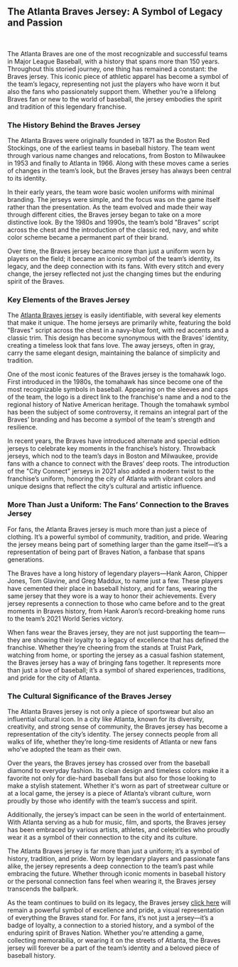 <p><!-- x-tinymce/html --></p>
<article class="w-full text-token-text-primary focus-visible:outline-2 focus-visible:outline-offset-[-4px]" dir="auto" data-testid="conversation-turn-5" data-scroll-anchor="true">
<div dir="auto" data-message-author-role="assistant" data-message-id="f77b8aa0-7816-41f6-8b23-bea76d822c92" data-message-model-slug="gpt-4o-mini">
<h1 data-start="0" data-end="61">The Atlanta Braves Jersey: A Symbol of Legacy and Passion</h1>
<p data-start="0" data-end="61">&nbsp;</p>
<p data-start="63" data-end="619">The Atlanta Braves are one of the most recognizable and successful teams in Major League Baseball, with a history that spans more than 150 years. Throughout this storied journey, one thing has remained a constant: the Braves jersey. This iconic piece of athletic apparel has become a symbol of the team&rsquo;s legacy, representing not just the players who have worn it but also the fans who passionately support them. Whether you&rsquo;re a lifelong Braves fan or new to the world of baseball, the jersey embodies the spirit and tradition of this legendary franchise.</p>
<h3 data-start="621" data-end="661">The History Behind the Braves Jersey</h3>
<p data-start="663" data-end="1045">The Atlanta Braves were originally founded in 1871 as the Boston Red Stockings, one of the earliest teams in baseball history. The team went through various name changes and relocations, from Boston to Milwaukee in 1953 and finally to Atlanta in 1966. Along with these moves came a series of changes in the team&rsquo;s look, but the Braves jersey has always been central to its identity.</p>
<p data-start="1047" data-end="1527">In their early years, the team wore basic woolen uniforms with minimal branding. The jerseys were simple, and the focus was on the game itself rather than the presentation. As the team evolved and made their way through different cities, the Braves jersey began to take on a more distinctive look. By the 1980s and 1990s, the team&rsquo;s bold "Braves" script across the chest and the introduction of the classic red, navy, and white color scheme became a permanent part of their brand.</p>
<p data-start="1529" data-end="1845">Over time, the Braves jersey became more than just a uniform worn by players on the field; it became an iconic symbol of the team&rsquo;s identity, its legacy, and the deep connection with its fans. With every stitch and every change, the jersey reflected not just the changing times but the enduring spirit of the Braves.</p>
<h3 data-start="1847" data-end="1884">Key Elements of the Braves Jersey</h3>
<p data-start="1886" data-end="2349">The <a href="https://www.hellomicki.ru/MLB-Jersey-c94/">Atlanta Braves jersey</a> is easily identifiable, with several key elements that make it unique. The home jerseys are primarily white, featuring the bold "Braves" script across the chest in a navy-blue font, with red accents and a classic trim. This design has become synonymous with the Braves&rsquo; identity, creating a timeless look that fans love. The away jerseys, often in gray, carry the same elegant design, maintaining the balance of simplicity and tradition.</p>
<p data-start="2351" data-end="2880">One of the most iconic features of the Braves jersey is the tomahawk logo. First introduced in the 1980s, the tomahawk has since become one of the most recognizable symbols in baseball. Appearing on the sleeves and caps of the team, the logo is a direct link to the franchise's name and a nod to the regional history of Native American heritage. Though the tomahawk symbol has been the subject of some controversy, it remains an integral part of the Braves&rsquo; branding and has become a symbol of the team's strength and resilience.</p>
<p data-start="2882" data-end="3390">In recent years, the Braves have introduced alternate and special edition jerseys to celebrate key moments in the franchise&rsquo;s history. Throwback jerseys, which nod to the team&rsquo;s days in Boston and Milwaukee, provide fans with a chance to connect with the Braves&rsquo; deep roots. The introduction of the "City Connect" jerseys in 2021 also added a modern twist to the franchise&rsquo;s uniform, honoring the city of Atlanta with vibrant colors and unique designs that reflect the city&rsquo;s cultural and artistic influence.</p>
<h3 data-start="3392" data-end="3463">More Than Just a Uniform: The Fans&rsquo; Connection to the Braves Jersey</h3>
<p data-start="3465" data-end="3768">For fans, the Atlanta Braves jersey is much more than just a piece of clothing. It&rsquo;s a powerful symbol of community, tradition, and pride. Wearing the jersey means being part of something larger than the game itself&mdash;it&rsquo;s a representation of being part of Braves Nation, a fanbase that spans generations.</p>
<p data-start="3770" data-end="4241">The Braves have a long history of legendary players&mdash;Hank Aaron, Chipper Jones, Tom Glavine, and Greg Maddux, to name just a few. These players have cemented their place in baseball history, and for fans, wearing the same jersey that they wore is a way to honor their achievements. Every jersey represents a connection to those who came before and to the great moments in Braves history, from Hank Aaron&rsquo;s record-breaking home runs to the team&rsquo;s 2021 World Series victory.</p>
<p data-start="4243" data-end="4722">When fans wear the Braves jersey, they are not just supporting the team&mdash;they are showing their loyalty to a legacy of excellence that has defined the franchise. Whether they&rsquo;re cheering from the stands at Truist Park, watching from home, or sporting the jersey as a casual fashion statement, the Braves jersey has a way of bringing fans together. It represents more than just a love of baseball; it&rsquo;s a symbol of shared experiences, traditions, and pride for the city of Atlanta.</p>
<h3 data-start="4724" data-end="4774">The Cultural Significance of the Braves Jersey</h3>
<p data-start="4776" data-end="5184">The Atlanta Braves jersey is not only a piece of sportswear but also an influential cultural icon. In a city like Atlanta, known for its diversity, creativity, and strong sense of community, the Braves jersey has become a representation of the city&rsquo;s identity. The jersey connects people from all walks of life, whether they&rsquo;re long-time residents of Atlanta or new fans who&rsquo;ve adopted the team as their own.</p>
<p data-start="5186" data-end="5622">Over the years, the Braves jersey has crossed over from the baseball diamond to everyday fashion. Its clean design and timeless colors make it a favorite not only for die-hard baseball fans but also for those looking to make a stylish statement. Whether it's worn as part of streetwear culture or at a local game, the jersey is a piece of Atlanta&rsquo;s vibrant culture, worn proudly by those who identify with the team&rsquo;s success and spirit.</p>
<p data-start="5624" data-end="5922">Additionally, the jersey&rsquo;s impact can be seen in the world of entertainment. With Atlanta serving as a hub for music, film, and sports, the Braves jersey has been embraced by various artists, athletes, and celebrities who proudly wear it as a symbol of their connection to the city and its culture.</p>
<p data-start="5982" data-end="6376">The Atlanta Braves jersey is far more than just a uniform; it&rsquo;s a symbol of history, tradition, and pride. Worn by legendary players and passionate fans alike, the jersey represents a deep connection to the team&rsquo;s past while embracing the future. Whether through iconic moments in baseball history or the personal connection fans feel when wearing it, the Braves jersey transcends the ballpark.</p>
<p data-start="6378" data-end="6906" data-is-last-node="" data-is-only-node="">As the team continues to build on its legacy, the Braves jersey <a href="https://www.hellomicki.ru/MLB-Jersey-c94/">click here</a> will remain a powerful symbol of excellence and pride, a visual representation of everything the Braves stand for. For fans, it&rsquo;s not just a jersey&mdash;it&rsquo;s a badge of loyalty, a connection to a storied history, and a symbol of the enduring spirit of Braves Nation. Whether you're attending a game, collecting memorabilia, or wearing it on the streets of Atlanta, the Braves jersey will forever be a part of the team&rsquo;s identity and a beloved piece of baseball history.</p>
</div>
</article>
